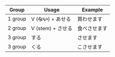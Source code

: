 |Group|Usage|Example|
|-|-|-|
|1 group|V (~~ない~~) + あせる|買わせます|
|2 group|V (stem) + させる|食べさせます|
|3 group|する|させます|
|3 group|くる|こさせます|